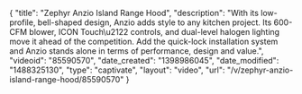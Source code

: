 {
    "title": "Zephyr Anzio Island Range Hood",
    "description": "With its low-profile, bell-shaped design, Anzio adds style to any kitchen project. Its 600-CFM blower, ICON Touch\u2122 controls, and dual-level halogen lighting move it ahead of the competition. Add the quick-lock installation system and Anzio stands alone in terms of performance, design and value.",
    "videoid": "85590570",
    "date_created": "1398986045",
    "date_modified": "1488325130",
    "type": "captivate",
    "layout": "video",
    "url": "\/v\/zephyr-anzio-island-range-hood\/85590570"
}